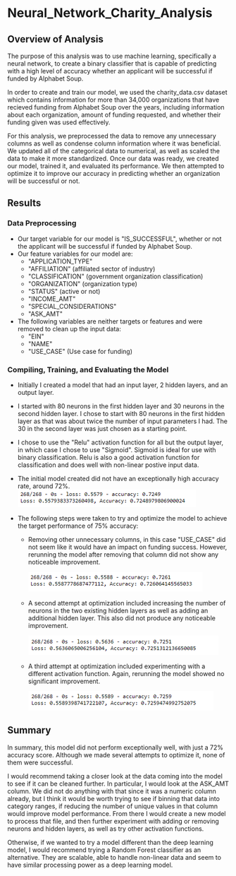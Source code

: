 # Neural_Network_Charity_Analysis

## Overview of Analysis
The purpose of this analysis was to use machine learning, specifically a neural network, to create a binary classifier that is capable of predicting with a high level of accuracy whether an applicant will be successful if funded by Alphabet Soup.  

In order to create and train our model, we used the charity_data.csv dataset which contains information for more than 34,000 organizations that have recieved funding from Alphabet Soup over the years, including information about each organization, amount of funding requested, and whether their funding given was used effectively.

For this analysis, we preprocessed the data to remove any unnecessary columns as well as condense column information where it was beneficial.  We updated all of the categorical data to numerical, as well as scaled the data to make it more standardized.  Once our data was ready, we created our model, trained it, and evaluated its performance.  We then attempted to optimize it to improve our accuracy in predicting whether an organization will be successful or not.


## Results
### Data Preprocessing
- Our target variable for our model is "IS_SUCCESSFUL", whether or not the applicant will be successful if funded by Alphabet Soup.
- Our feature variables for our model are:
    - "APPLICATION_TYPE"
    - "AFFILIATION" (affiliated sector of industry)
    - "CLASSIFICATION" (government organization classification) 
    - "ORGANIZATION" (organization type)
    - "STATUS" (active or not) 
    - "INCOME_AMT"
    - "SPECIAL_CONSIDERATIONS"
    - "ASK_AMT"
- The following variables are neither targets or features and were removed to clean up the input data:
    - "EIN"
    - "NAME"
    - "USE_CASE" (Use case for funding)

### Compiling, Training, and Evaluating the Model
- Initially I created a model that had an input layer, 2 hidden layers, and an output layer.
- I started with 80 neurons in the first hidden layer and 30 neurons in the second hidden layer.  I chose to start with 80 neurons in the first hidden layer as that was about twice the number of input parameters I had.  The 30 in the second layer was just chosen as a starting point.
- I chose to use the "Relu" activation function for all but the output layer, in which case I chose to use "Sigmoid".  Sigmoid is ideal for use with binary classification.  Relu is also a good activation function for classification and does well with non-linear postive input data.
- The initial model created did not have an exceptionally high accuracy rate, around 72%.
![Accuracy_for_initial_model.png](Resources/Accuracy_for_initial_model.png)


- The following steps were taken to try and optimize the model to achieve the target performance of 75% accuracy:
    - Removing other unnecessary columns, in this case "USE_CASE" did not seem like it would have an impact on funding success.  However, rerunning the model after removing that column did not show any noticeable improvement.
    
        ![Accuracy_attempt1_optimization.png](https://github.com/adbauer06/Neural_Network_Charity_Analysis/blob/main/Resources/Accuracy_attempt1_optimization.PNG)

    - A second attempt at optimization included increasing the number of neurons in the two existing hidden layers as well as adding an additional hidden layer.  This also did not produce any noticeable improvement.
    
        ![Accuracy_attempt2_optimization.png](Resources/Accuracy_attempt2_optimization.png)
    
    - A third attempt at optimization included experimenting with a different activation function.  Again, rerunning the model showed no significant improvement.
    
        ![Accuracy_attempt3_optimization.png](Resources/Accuracy_attempt3_optimization.png)


## Summary
In summary, this model did not perform exceptionally well, with just a 72% accuracy score.  Although we made several attempts to optimize it, none of them were successful.  

I would recommend taking a closer look at the data coming into the model to see if it can be cleaned further.  In particular, I would look at the ASK_AMT column.  We did not do anything with that since it was a numeric column already, but I think it would be worth trying to see if binning that data into category ranges, if reducing the number of unique values in that column would improve model performance.  From there I would create a new model to process that file, and then further experiment with adding or removing neurons and hidden layers, as well as try other activation functions.

Otherwise, if we wanted to try a model different than the deep learning model, I would recommend trying a Random Forest classifier as an alternative.  They are scalable, able to handle non-linear data and seem to have similar processing power as a deep learning model.

